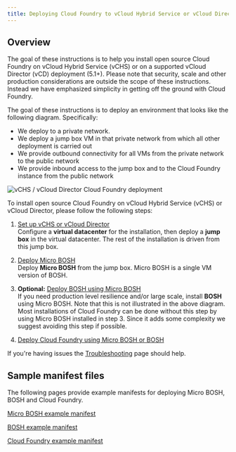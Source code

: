 ```yaml
---
title: Deploying Cloud Foundry to vCloud Hybrid Service or vCloud Director
---
```


## Overview ##

The goal of these instructions is to help you install open source Cloud Foundry on vCloud Hybrid Service (vCHS) or on a supported vCloud Director (vCD) deployment (5.1+). Please note that security, scale and other production considerations are outside the scope of these instructions. Instead we have emphasized simplicity in getting off the ground with Cloud Foundry.

The goal of these instructions is to deploy an environment that looks like the following diagram. Specifically:

* We deploy to a private network.
* We deploy a jump box VM in that private network from which all other deployment is carried out
* We provide outbound connectivity for all VMs from the private network to the public network
* We provide inbound access to the jump box and to the Cloud Foundry instance from the public network

![vCHS / vCloud Director Cloud Foundry deployment](/vcloud_images/vcloud_cf_deployment_vms.png)

To install open source Cloud Foundry on vCloud Hybrid Service (vCHS) or vCloud Director, please follow the following steps:

1. [Set up vCHS or vCloud Director](setup_vcloud.html)  
Configure a **virtual datacenter** for the installation, then deploy a **jump box** in the virtual datacenter. The rest of the installation is driven from this jump box.

2. [Deploy Micro BOSH](deploying_micro_bosh.html)  
Deploy **Micro BOSH** from the jump box. Micro BOSH is a single VM version of BOSH.

3. **Optional:** [Deploy BOSH using Micro BOSH](deploying_bosh_with_micro_bosh.html)  
If you need production level resilience and/or large scale, install **BOSH** using Micro BOSH. Note that this is not illustrated in the above diagram. Most installations of Cloud Foundry can be done without this step by using Micro BOSH installed in step 3. Since it adds some complexity we suggest avoiding this step if possible.

4. [Deploy Cloud Foundry using Micro BOSH or BOSH](deploy_cf.html)


If you're having issues the [Troubleshooting](troubleshooting.html) page should help.


## Sample manifest files ##


The following pages provide example manifests for deploying Micro BOSH, BOSH and Cloud Foundry.

[Micro BOSH example manifest](micro-bosh-example-manifest.html)

[BOSH example manifest](bosh-example-manifest.html)

[Cloud Foundry example manifest](cloud-foundry-example-manifest.html)
